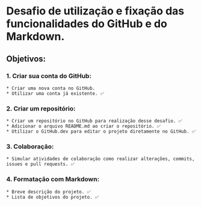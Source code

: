 # Desafio de utilização e fixação das funcionalidades do **GitHub** e do **Markdown**.

## Objetivos: 

### 1. Criar sua conta do GitHub:
    * Criar uma nova conta no GitHub.
    * Utilizar uma conta já existente. ✅

### 2. Criar um repositório:
    * Criar um repositório no GitHub para realização desse desafio. ✅
    * Adicionar o arquivo README.md ao criar o repositório. ✅
    * Utilizar o GitHub.dev para editar o projeto diretamente no GitHub. ✅

### 3. Colaboração:
    * Simular atividades de colaboração como realizar alterações, commits, issues e pull requests. ✅
    
### 4. Formatação com Markdown:
    * Breve descrição do projeto. ✅
    * Lista de objetivos do projeto. ✅
